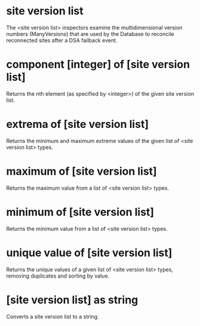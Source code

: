 # site version list

The &lt;site version list&gt; inspectors examine the multidimensional version numbers (ManyVersions) that are used by the Database to reconcile reconnected sites after a DSA failback event.

# component [integer] of [site version list]

Returns the nth element (as specified by &lt;integer&gt;) of the given site version list.

# extrema of [site version list]

Returns the minimum and maximum extreme values of the given list of &lt;site version list&gt; types.

# maximum of [site version list]

Returns the maximum value from a list of &lt;site version list&gt; types.

# minimum of [site version list]

Returns the minimum value from a list of &lt;site version list&gt; types.

# unique value of [site version list]

Returns the unique values of a given list of &lt;site version list&gt; types, removing duplicates and sorting by value.

# [site version list] as string

Converts a site version list to a string.
